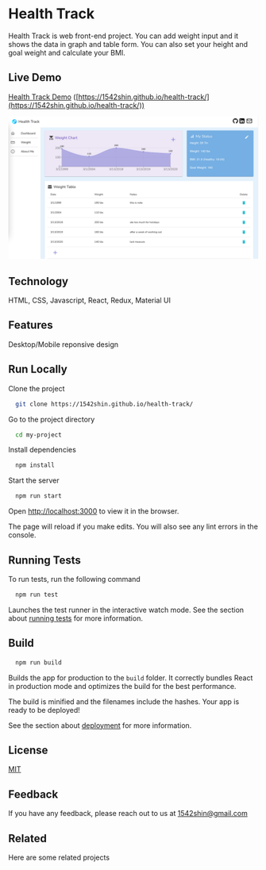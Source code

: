 # Health Track

Health Track is web front-end project.
You can add weight input and it shows the data in graph and table form.
You can also set your height and goal weight and calculate your BMI.

## Live Demo

[Health Track Demo](https://1542shin.github.io/health-track/) ([https://1542shin.github.io/health-track/](https://1542shin.github.io/health-track/))

![Alt text](/Demo-screenshot.png )


## Technology
HTML, CSS, Javascript, React, Redux, Material UI

## Features

Desktop/Mobile reponsive design


## Run Locally

Clone the project

```bash
  git clone https://1542shin.github.io/health-track/
```

Go to the project directory

```bash
  cd my-project
```

Install dependencies

```bash
  npm install
```

Start the server

```bash
  npm run start
```

Open [http://localhost:3000](http://localhost:3000) to view it in the browser.

The page will reload if you make edits.
You will also see any lint errors in the console.

## Running Tests

To run tests, run the following command

```bash
  npm run test
```

Launches the test runner in the interactive watch mode.
See the section about [running tests](https://facebook.github.io/create-react-app/docs/running-tests) for more information.

## Build


```bash
  npm run build
```
Builds the app for production to the `build` folder. 
It correctly bundles React in production mode and optimizes the build for the best performance.

The build is minified and the filenames include the hashes. 
Your app is ready to be deployed!

See the section about [deployment](https://facebook.github.io/create-react-app/docs/deployment) for more information.

## License

[MIT](https://choosealicense.com/licenses/mit/)


## Feedback

If you have any feedback, please reach out to us at 1542shin@gmail.com


## Related

Here are some related projects
